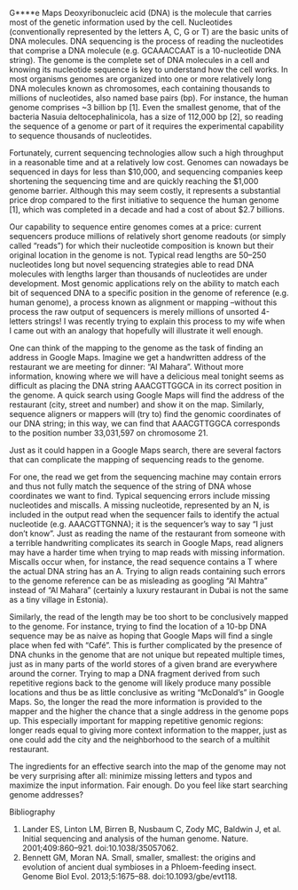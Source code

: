 
G****e Maps
Deoxyribonucleic acid (DNA) is the molecule that carries most of the genetic information used by the cell. Nucleotides (conventionally represented by the letters A, C, G or T) are the basic units of DNA molecules. DNA sequencing is the process of reading the nucleotides that comprise a DNA molecule (e.g. GCAAACCAAT is a 10-nucleotide DNA string). The genome is the complete set of DNA molecules in a cell and knowing its nucleotide sequence is key to understand how the cell works. In most organisms genomes are organized into one or more relatively long DNA molecules known as chromosomes, each containing thousands to millions of nucleotides, also named base pairs (bp). For instance, the human genome comprises ~3 billion bp [1]. Even the smallest genome, that of the bacteria Nasuia deltocephalinicola, has a size of 112,000 bp [2], so reading the sequence of a genome or part of it requires the experimental capability to sequence thousands of nucleotides.
 
Fortunately, current sequencing technologies allow such a high throughput in a reasonable time and at a relatively low cost. Genomes can nowadays be sequenced in days for less than $10,000, and sequencing companies keep shortening the sequencing time and are quickly reaching the $1,000 genome barrier. Although this may seem costly, it represents a substantial price drop compared to the first initiative to sequence the human genome [1], which was completed in a decade and had a cost of about $2.7 billions.
 
Our capability to sequence entire genomes comes at a price: current sequencers produce millions of relatively short genome readouts (or simply called “reads”) for which their nucleotide composition is known but their original location in the genome is not. Typical read lengths are 50–250 nucleotides long but novel sequencing strategies able to read DNA molecules with lengths larger than thousands of nucleotides are under development. Most genomic applications rely on the ability to match each bit of sequenced DNA to a specific position in the genome of reference (e.g. human genome), a process known as alignment or mapping –without this process the raw output of sequencers is merely millions of unsorted 4-letters strings! I was recently trying to explain this process to my wife when I came out with an analogy that hopefully will illustrate it well enough.
 
One can think of the mapping to the genome as the task of finding an address in Google Maps. Imagine we get a handwritten address of the restaurant we are meeting for dinner: “Al Mahara”. Without more information, knowing where we will have a delicious meal tonight seems as difficult as placing the DNA string AAACGTTGGCA in its correct position in the genome. A quick search using Google Maps will find the address of the restaurant (city, street and number) and show it on the map. Similarly, sequence aligners or mappers will (try to) find the genomic coordinates of our DNA string; in this way, we can find that AAACGTTGGCA corresponds to the position number 33,031,597 on chromosome 21.
 
Just as it could happen in a Google Maps search, there are several factors that can complicate the mapping of sequencing reads to the genome.

For one, the read we get from the sequencing machine may contain errors and thus not fully match the sequence of the string of DNA whose coordinates we want to find. Typical sequencing errors include missing nucleotides and miscalls. A missing nucleotide, represented by an N, is included in the output read when the sequencer fails to identify the actual nucleotide (e.g. AAACGTTGNNA); it is the sequencer’s way to say “I just don’t know”. Just as reading the name of the restaurant from someone with a terrible handwriting complicates its search in Google Maps, read aligners may have a harder time when trying to map reads with missing information. Miscalls occur when, for instance, the read sequence contains a T where the actual DNA string has an A. Trying to align reads containing such errors to the genome reference can be as misleading as googling “Al Mahtra” instead of “Al Mahara” (certainly a luxury restaurant in Dubai is not the same as a tiny village in Estonia).

Similarly, the read of the length may be too short to be conclusively mapped to the genome. For instance, trying to find the location of a 10-bp DNA sequence may be as naive as hoping that Google Maps will find a single place when fed with “Café”. This is further complicated by the presence of DNA chunks in the genome that are not unique but repeated multiple times, just as in many parts of the world stores of a given brand are everywhere around the corner. Trying to map a DNA fragment derived from such repetitive regions back to the genome will likely produce many possible locations and thus be as little conclusive as writing “McDonald’s” in Google Maps. So, the longer the read the more information is provided to the mapper and the higher the chance that a single address in the genome pops up. This especially important for mapping repetitive genomic regions: longer reads equal to giving more context information to the mapper, just as one could add the city and the neighborhood to the search of a multihit restaurant.

The ingredients for an effective search into the map of the genome may not be very surprising after all: minimize missing letters and typos and maximize the input information. Fair enough. Do you feel like start searching genome addresses?



Bibliography
1. Lander ES, Linton LM, Birren B, Nusbaum C, Zody MC, Baldwin J, et al. Initial sequencing and analysis of the human genome. Nature. 2001;409:860–921. doi:10.1038/35057062.
2. Bennett GM, Moran NA. Small, smaller, smallest: the origins and evolution of ancient dual symbioses in a Phloem-feeding insect. Genome Biol Evol. 2013;5:1675–88. doi:10.1093/gbe/evt118.
